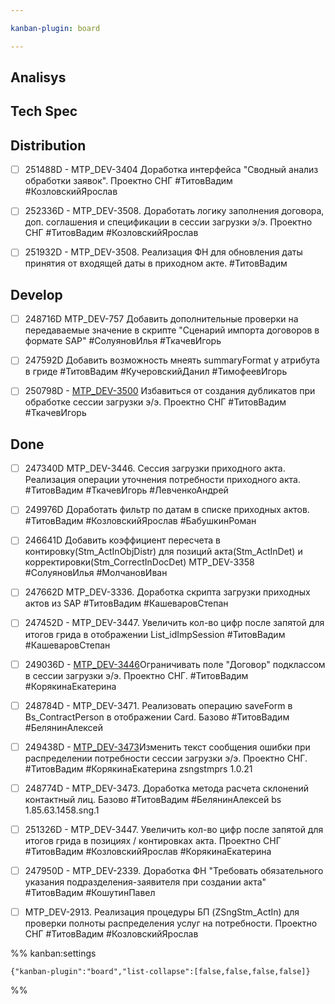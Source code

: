 ```yaml
---

kanban-plugin: board

---
```


## Analisys



## Tech Spec



## Distribution

- [ ] 251488D - MTP_DEV-3404 Доработка интерфейса "Сводный анализ обработки заявок". Проектно СНГ
	#ТитовВадим 
	#КозловскийЯрослав
- [ ] 252336D - MTP_DEV-3508. Доработать логику заполнения договора, доп. соглашения и спецификации в сессии загрузки э/э. Проектно СНГ
	#ТитовВадим 
	#КозловскийЯрослав
- [ ] 251932D - MTP_DEV-3508. Реализация ФН для обновления даты принятия от входящей даты в приходном акте.
	#ТитовВадим


## Develop

- [ ] 248716D MTP_DEV-757 Добавить дополнительные проверки на передаваемые значение в скрипте "Сценарий импорта договоров в формате SAP"
	#СолуяновИлья 
	#ТкачевИгорь
- [ ] 247592D Добавить возможность мнеять summaryFormat у атрибута в гриде
	#ТитовВадим 
	#КучеровскийДанил 
	#ТимофеевИгорь
- [ ] 250798D - [MTP_DEV-3500](https://yt.surgutneftegas.ru:4443/issue/MTP_DEV-3500) Избавиться от создания дубликатов при обработке сессии загрузки э/э. Проектно СНГ
	#ТитовВадим
	#ТкачевИгорь


## Done

- [ ] 247340D MTP_DEV-3446. Сессия загрузки приходного акта. Реализация операции уточнения потребности приходного акта.
	#ТитовВадим
	#ТкачевИгорь 
	#ЛевченкоАндрей
- [ ] 249976D Доработать фильтр по датам в списке приходных актов.
	#ТитовВадим
	#КозловскийЯрослав
	#БабушкинРоман
- [ ] 246641D Добавить коэффициент пересчета в контировку(Stm_ActInObjDistr)  для позиций акта(Stm_ActInDet) и корректировки(Stm_CorrectInDocDet) MTP_DEV-3358
	#СолуяновИлья 
	#МолчановИван
- [ ] 247662D MTP_DEV-3336. Доработка скрипта загрузки приходных актов из SAP 
	#ТитовВадим 
	#КашеваровСтепан
- [ ] 247452D - MTP_DEV-3447. Увеличить кол-во цифр после запятой для итогов грида в отображении List_idImpSession
	#ТитовВадим
	#КашеваровСтепан
- [ ] 249036D - [MTP_DEV-3446](https://yt.surgutneftegas.ru:4443/issue/MTP_DEV-3446)Ограничивать поле "Договор" подклассом в сессии загрузки э/э. Проектно СНГ.
	#ТитовВадим
	#КорякинаЕкатерина
- [ ] 248784D - MTP_DEV-3471. Реализовать операцию saveForm в Bs_ContractPerson в отображении Card. Базово
	#ТитовВадим
	#БелянинАлексей
- [ ] 249438D - [MTP_DEV-3473](https://yt.surgutneftegas.ru:4443/issue/MTP_DEV-3473)Изменить текст сообщения ошибки при распределении потребности сессии загрузки э/э. Проектно СНГ.
	#ТитовВадим
	#КорякинаЕкатерина
	zsngstmprs 1.0.21
- [ ] 248774D - MTP_DEV-3473. Доработка метода расчета склонений контактный лиц. Базово
	#ТитовВадим 
	#БелянинАлексей
	bs 1.85.63.1458.sng.1
- [ ] 251326D - MTP_DEV-3447. Увеличить кол-во цифр после запятой для итогов грида в позициях / контировках акта. Проектно СНГ
	#ТитовВадим 
	#КозловскийЯрослав
	#КорякинаЕкатерина
- [ ] 247950D - MTP_DEV-2339. Доработка ФН "Требовать обязательного указания подразделения-заявителя при создании акта"
	#ТитовВадим 
	#КошутинПавел
- [ ] MTP_DEV-2913. Реализация процедуры БП (ZSngStm_ActIn) для проверки полноты распределения услуг на потребности. Проектно СНГ
	#ТитовВадим
	#КозловскийЯрослав




%% kanban:settings
```
{"kanban-plugin":"board","list-collapse":[false,false,false,false]}
```
%%